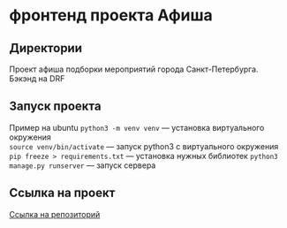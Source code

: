 # фронтенд проекта Афиша

## Директории

Проект афиша подборки мероприятий города Санкт-Петербурга. Бэкэнд на DRF

## Запуск проекта
Пример на ubuntu
`python3 -m venv venv` — установка виртуального окружения   
`source venv/bin/activate` — запуск python3 с виртуального окружения
`pip freeze > requirements.txt` — установка нужных библиотек
`python3 manage.py runserver` — запуск сервера


## Ссылка на проект

[Ссылка на репозиторий](https://github.com/kotbegemot1/afisha_api)